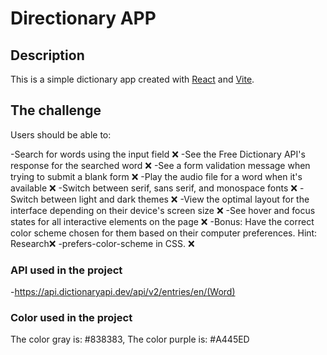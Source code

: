 # Directionary APP

## Description

This is a simple dictionary app created with [React](https://reactjs.org/) and [Vite](https://vitejs.dev/).

## The challenge

Users should be able to:

-Search for words using the input field ❌
-See the Free Dictionary API's response for the searched word ❌
-See a form validation message when trying to submit a blank form ❌
-Play the audio file for a word when it's available ❌
-Switch between serif, sans serif, and monospace fonts ❌
-Switch between light and dark themes ❌
-View the optimal layout for the interface depending on their device's screen size ❌
-See hover and focus states for all interactive elements on the page ❌
-Bonus: Have the correct color scheme chosen for them based on their computer preferences. Hint: Research❌
-prefers-color-scheme in CSS. ❌

### API used in the project

-https://api.dictionaryapi.dev/api/v2/entries/en/(Word)

### Color used in the project

The color gray is: #838383,
The color purple is: #A445ED

